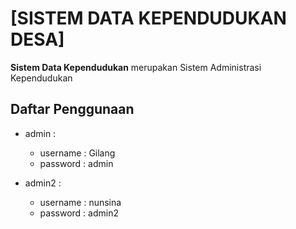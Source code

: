 # [SISTEM DATA KEPENDUDUKAN DESA]
**Sistem Data Kependudukan** merupakan Sistem Administrasi Kependudukan 

## Daftar Penggunaan

  - admin :
    - username : Gilang
    - password : admin

  - admin2 : 
    - username : nunsina
    - password : admin2
  
